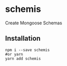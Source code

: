 # schemis
Create Mongoose Schemas

## Installation
```shell
npm i --save schemis
#or yarn
yarn add schemis
```


